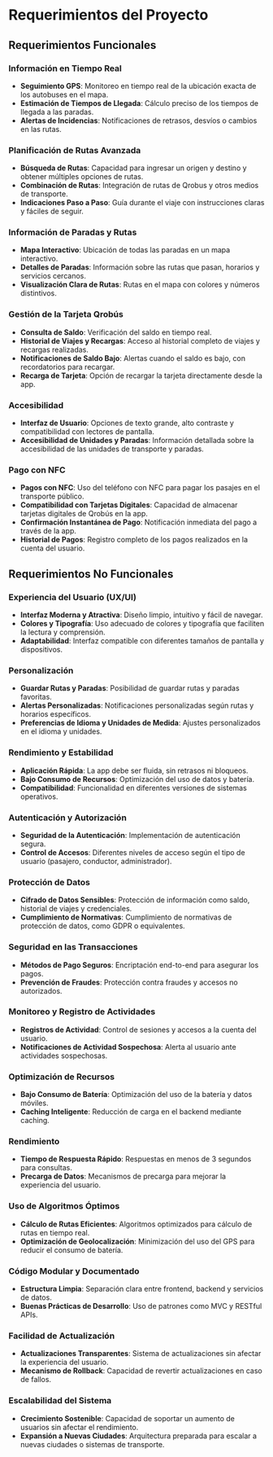 # Requerimientos del Proyecto

## Requerimientos Funcionales

### Información en Tiempo Real
- **Seguimiento GPS**: Monitoreo en tiempo real de la ubicación exacta de los autobuses en el mapa.
- **Estimación de Tiempos de Llegada**: Cálculo preciso de los tiempos de llegada a las paradas.
- **Alertas de Incidencias**: Notificaciones de retrasos, desvíos o cambios en las rutas.

### Planificación de Rutas Avanzada
- **Búsqueda de Rutas**: Capacidad para ingresar un origen y destino y obtener múltiples opciones de rutas.
- **Combinación de Rutas**: Integración de rutas de Qrobus y otros medios de transporte.
- **Indicaciones Paso a Paso**: Guía durante el viaje con instrucciones claras y fáciles de seguir.

### Información de Paradas y Rutas
- **Mapa Interactivo**: Ubicación de todas las paradas en un mapa interactivo.
- **Detalles de Paradas**: Información sobre las rutas que pasan, horarios y servicios cercanos.
- **Visualización Clara de Rutas**: Rutas en el mapa con colores y números distintivos.

### Gestión de la Tarjeta Qrobús
- **Consulta de Saldo**: Verificación del saldo en tiempo real.
- **Historial de Viajes y Recargas**: Acceso al historial completo de viajes y recargas realizadas.
- **Notificaciones de Saldo Bajo**: Alertas cuando el saldo es bajo, con recordatorios para recargar.
- **Recarga de Tarjeta**: Opción de recargar la tarjeta directamente desde la app.

### Accesibilidad
- **Interfaz de Usuario**: Opciones de texto grande, alto contraste y compatibilidad con lectores de pantalla.
- **Accesibilidad de Unidades y Paradas**: Información detallada sobre la accesibilidad de las unidades de transporte y paradas.

### Pago con NFC
- **Pagos con NFC**: Uso del teléfono con NFC para pagar los pasajes en el transporte público.
- **Compatibilidad con Tarjetas Digitales**: Capacidad de almacenar tarjetas digitales de Qrobús en la app.
- **Confirmación Instantánea de Pago**: Notificación inmediata del pago a través de la app.
- **Historial de Pagos**: Registro completo de los pagos realizados en la cuenta del usuario.

## Requerimientos No Funcionales

### Experiencia del Usuario (UX/UI)
- **Interfaz Moderna y Atractiva**: Diseño limpio, intuitivo y fácil de navegar.
- **Colores y Tipografía**: Uso adecuado de colores y tipografía que faciliten la lectura y comprensión.
- **Adaptabilidad**: Interfaz compatible con diferentes tamaños de pantalla y dispositivos.

### Personalización
- **Guardar Rutas y Paradas**: Posibilidad de guardar rutas y paradas favoritas.
- **Alertas Personalizadas**: Notificaciones personalizadas según rutas y horarios específicos.
- **Preferencias de Idioma y Unidades de Medida**: Ajustes personalizados en el idioma y unidades.

### Rendimiento y Estabilidad
- **Aplicación Rápida**: La app debe ser fluida, sin retrasos ni bloqueos.
- **Bajo Consumo de Recursos**: Optimización del uso de datos y batería.
- **Compatibilidad**: Funcionalidad en diferentes versiones de sistemas operativos.

### Autenticación y Autorización
- **Seguridad de la Autenticación**: Implementación de autenticación segura.
- **Control de Accesos**: Diferentes niveles de acceso según el tipo de usuario (pasajero, conductor, administrador).

### Protección de Datos
- **Cifrado de Datos Sensibles**: Protección de información como saldo, historial de viajes y credenciales.
- **Cumplimiento de Normativas**: Cumplimiento de normativas de protección de datos, como GDPR o equivalentes.

### Seguridad en las Transacciones
- **Métodos de Pago Seguros**: Encriptación end-to-end para asegurar los pagos.
- **Prevención de Fraudes**: Protección contra fraudes y accesos no autorizados.

### Monitoreo y Registro de Actividades
- **Registros de Actividad**: Control de sesiones y accesos a la cuenta del usuario.
- **Notificaciones de Actividad Sospechosa**: Alerta al usuario ante actividades sospechosas.

### Optimización de Recursos
- **Bajo Consumo de Batería**: Optimización del uso de la batería y datos móviles.
- **Caching Inteligente**: Reducción de carga en el backend mediante caching.

### Rendimiento
- **Tiempo de Respuesta Rápido**: Respuestas en menos de 3 segundos para consultas.
- **Precarga de Datos**: Mecanismos de precarga para mejorar la experiencia del usuario.

### Uso de Algoritmos Óptimos
- **Cálculo de Rutas Eficientes**: Algoritmos optimizados para cálculo de rutas en tiempo real.
- **Optimización de Geolocalización**: Minimización del uso del GPS para reducir el consumo de batería.

### Código Modular y Documentado
- **Estructura Limpia**: Separación clara entre frontend, backend y servicios de datos.
- **Buenas Prácticas de Desarrollo**: Uso de patrones como MVC y RESTful APIs.

### Facilidad de Actualización
- **Actualizaciones Transparentes**: Sistema de actualizaciones sin afectar la experiencia del usuario.
- **Mecanismo de Rollback**: Capacidad de revertir actualizaciones en caso de fallos.

### Escalabilidad del Sistema
- **Crecimiento Sostenible**: Capacidad de soportar un aumento de usuarios sin afectar el rendimiento.
- **Expansión a Nuevas Ciudades**: Arquitectura preparada para escalar a nuevas ciudades o sistemas de transporte.
